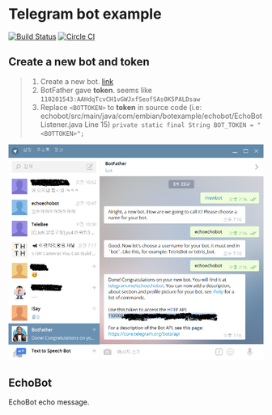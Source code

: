 # Telegram bot example  
[![Build Status](https://travis-ci.org/forcemax/botexample.svg?branch=master)](https://travis-ci.org/forcemax/botexample) [![Circle CI](https://circleci.com/gh/forcemax/botexample.svg?style=svg)](https://circleci.com/gh/forcemax/botexample)

## Create a new bot and **token**
> 1. Create a new bot. [link](https://core.telegram.org/bots#botfather)
> 2. BotFather gave **token**. seems like `110201543:AAHdqTcvCH1vGWJxfSeofSAs0K5PALDsaw`
> 3. Replace `<BOTTOKEN>` to **token** in source code (i.e: echobot/src/main/java/com/embian/botexample/echobot/EchoBotListener.java Line 15)
>    `private static final String BOT_TOKEN = "<BOTTOKEN>";`

![alt tag](https://github.com/forcemax/botexample/blob/master/doc/newbot.png)

## EchoBot
EchoBot echo message.

## 